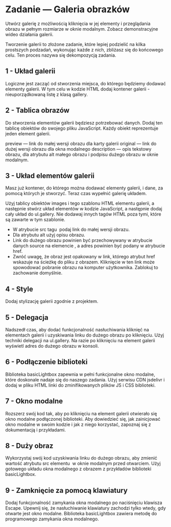 # Zadanie — Galeria obrazków

Utwórz galerię z możliwością kliknięcia w jej elementy i przeglądania obrazu w pełnym rozmiarze w oknie modalnym. Zobacz demonstracyjne wideo działania galerii.



Tworzenie galerii to złożone zadanie, które lepiej podzielić na kilka prostszych podzadań, wykonując każde z nich, zbliżasz się do końcowego celu. Ten proces nazywa się dekompozycją zadania.


## 1 - Układ galerii

Logiczne jest zacząć od stworzenia miejsca, do którego będziemy dodawać elementy galerii. W tym celu w kodzie HTML dodaj kontener galerii - nieuporządkowaną listę z klasą gallery.

## 2 - Tablica obrazów

Do stworzenia elementów galerii będziesz potrzebować danych. Dodaj ten tablicę obiektów do swojego pliku JavaScript. Każdy obiekt reprezentuje jeden element galerii.

preview — link do małej wersji obrazu dla karty galerii
original — link do dużej wersji obrazu dla okna modalnego
description — opis tekstowy obrazu, dla atrybutu alt małego obrazu i podpisu dużego obrazu w oknie modalnym.

## 3 - Układ elementów galerii

Masz już kontener, do którego można dodawać elementy galerii, i dane, za pomocą których je stworzyć. Teraz czas wypełnić galerię układem.

Użyj tablicy obiektów images i tego szablonu HTML elementu galerii, a następnie stwórz układ elementów w kodzie JavaScript, a następnie dodaj cały układ do ul.gallery. Nie dodawaj innych tagów HTML poza tymi, które są zawarte w tym szablonie.


* W atrybucie src tagu <img> podaj link do małej wersji obrazu.
* Dla atrybutu alt użyj opisu obrazu.
* Link do dużego obrazu powinien być przechowywany w atrybucie danych source na elemencie <img>, a adres powinien być podany w atrybucie href.
* Zwróć uwagę, że obraz jest opakowany w link, którego atrybut href wskazuje na ścieżkę do pliku z obrazem. Kliknięcie w ten link może spowodować pobranie obrazu na komputer użytkownika. Zablokuj to zachowanie domyślnie.


## 4 - Style

Dodaj stylizację galerii zgodnie z projektem.


## 5 - Delegacja

Nadszedł czas, aby dodać funkcjonalność nasłuchiwania kliknięć na elementach galerii i uzyskiwania linku do dużego obrazu po kliknięciu. Użyj techniki delegacji na ul.gallery. Na razie po kliknięciu na element galerii wyświetl adres do dużego obrazu w konsoli.


## 6 - Podłączenie biblioteki

Biblioteka basicLightbox zapewnia w pełni funkcjonalne okno modalne, które doskonale nadaje się do naszego zadania. Użyj serwisu CDN jsdelivr i dodaj w pliku HTML linki do zminifikowanych plików JS i CSS biblioteki.


## 7 - Okno modalne

Rozszerz swój kod tak, aby po kliknięciu na element galerii otwierało się okno modalne podłączonej biblioteki. Aby dowiedzieć się, jak zainicjować okno modalne w swoim kodzie i jak z niego korzystać, zapoznaj się z dokumentacją i przykładami.


## 8 - Duży obraz

Wykorzystaj swój kod uzyskiwania linku do dużego obrazu, aby zmienić wartość atrybutu src elementu <img> w oknie modalnym przed otwarciem. Użyj gotowego układu okna modalnego z obrazem z przykładów biblioteki basicLightbox.


## 9 - Zamknięcie za pomocą klawiatury

Dodaj funkcjonalność zamykania okna modalnego po naciśnięciu klawisza Escape. Upewnij się, że nasłuchiwanie klawiatury zachodzi tylko wtedy, gdy otwarte jest okno modalne. Biblioteka basicLightbox zawiera metodę do programowego zamykania okna modalnego.
